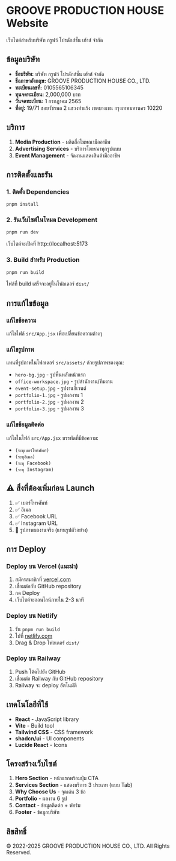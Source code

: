 # GROOVE PRODUCTION HOUSE Website

เว็บไซต์สำหรับบริษัท กรูฟว์ โปรดักส์ชั่น เฮ้าส์ จำกัด

## ข้อมูลบริษัท

- **ชื่อบริษัท:** บริษัท กรูฟว์ โปรดักส์ชั่น เฮ้าส์ จำกัด
- **ชื่อภาษาอังกฤษ:** GROOVE PRODUCTION HOUSE CO., LTD.
- **ทะเบียนเลขที่:** 0105565106345
- **ทุนจดทะเบียน:** 2,000,000 บาท
- **วันจดทะเบียน:** 1 กรกฎาคม 2565
- **ที่อยู่:** 19/71 ซอยวัชรพล 2 แขวงท่าแร้ง เขตบางเขน กรุงเทพมหานคร 10220

## บริการ

1. **Media Production** - ผลิตสื่อโฆษณามืออาชีพ
2. **Advertising Services** - บริการโฆษณาทุกรูปแบบ
3. **Event Management** - จัดงานแสดงสินค้ามืออาชีพ

## การติดตั้งและรัน

### 1. ติดตั้ง Dependencies

```bash
pnpm install
```

### 2. รันเว็บไซต์ในโหมด Development

```bash
pnpm run dev
```

เว็บไซต์จะเปิดที่ http://localhost:5173

### 3. Build สำหรับ Production

```bash
pnpm run build
```

ไฟล์ที่ build เสร็จจะอยู่ในโฟลเดอร์ `dist/`

## การแก้ไขข้อมูล

### แก้ไขข้อความ

แก้ไขไฟล์ `src/App.jsx` เพื่อเปลี่ยนข้อความต่างๆ

### แก้ไขรูปภาพ

แทนที่รูปภาพในโฟลเดอร์ `src/assets/` ด้วยรูปภาพของคุณ:

- `hero-bg.jpg` - รูปพื้นหลังหน้าแรก
- `office-workspace.jpg` - รูปสำนักงาน/ทีมงาน
- `event-setup.jpg` - รูปงานอีเวนต์
- `portfolio-1.jpg` - รูปผลงาน 1
- `portfolio-2.jpg` - รูปผลงาน 2
- `portfolio-3.jpg` - รูปผลงาน 3

### แก้ไขข้อมูลติดต่อ

แก้ไขในไฟล์ `src/App.jsx` บรรทัดที่มีข้อความ:
- `(ระบุเบอร์โทรศัพท์)`
- `(ระบุอีเมล)`
- `(ระบุ Facebook)`
- `(ระบุ Instagram)`

## ⚠️ สิ่งที่ต้องเพิ่มก่อน Launch

1. ✅ เบอร์โทรศัพท์
2. ✅ อีเมล
3. ✅ Facebook URL
4. ✅ Instagram URL
5. 📸 รูปภาพผลงานจริง (แทนรูปตัวอย่าง)

## การ Deploy

### Deploy บน Vercel (แนะนำ)

1. สมัครสมาชิกที่ [vercel.com](https://vercel.com)
2. เชื่อมต่อกับ GitHub repository
3. กด Deploy
4. เว็บไซต์จะออนไลน์ภายใน 2-3 นาที

### Deploy บน Netlify

1. รัน `pnpm run build`
2. ไปที่ [netlify.com](https://netlify.com)
3. Drag & Drop โฟลเดอร์ `dist/`

### Deploy บน Railway

1. Push โค้ดไปยัง GitHub
2. เชื่อมต่อ Railway กับ GitHub repository
3. Railway จะ deploy อัตโนมัติ

## เทคโนโลยีที่ใช้

- **React** - JavaScript library
- **Vite** - Build tool
- **Tailwind CSS** - CSS framework
- **shadcn/ui** - UI components
- **Lucide React** - Icons

## โครงสร้างเว็บไซต์

1. **Hero Section** - หน้าแรกพร้อมปุ่ม CTA
2. **Services Section** - แสดงบริการ 3 ประเภท (แบบ Tab)
3. **Why Choose Us** - จุดเด่น 3 ข้อ
4. **Portfolio** - ผลงาน 6 รูป
5. **Contact** - ข้อมูลติดต่อ + ฟอร์ม
6. **Footer** - ข้อมูลบริษัท

## ลิขสิทธิ์

© 2022-2025 GROOVE PRODUCTION HOUSE CO., LTD. All Rights Reserved.

